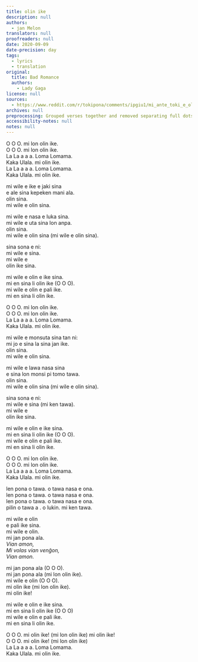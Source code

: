 ```yaml
---
title: olin ike
description: null
authors:
  - jan Melon
translators: null
proofreaders: null
date: 2020-09-09
date-precision: day
tags:
  - lyrics
  - translation
original:
  title: Bad Romance
  authors:
    - Lady Gaga
license: null
sources:
  - https://www.reddit.com/r/tokipona/comments/ipgiu1/mi_ante_toki_e_olin_ike_ni_li_kalama_musi_pi_meli/
archives: null
preprocessing: Grouped verses together and removed separating full dots.
accessibility-notes: null
notes: null
---
```


O O O. mi lon olin ike.  \
O O O. mi lon olin ike.  \
La La a a a. Loma Lomama.  \
Kaka Ulala. mi olin ike.  \
La La a a a. Loma Lomama.  \
Kaka Ulala. mi olin ike.

mi wile e ike e jaki sina  \
e ale sina kepeken mani ala.  \
olin sina.  \
mi wile e olin sina.

mi wile e nasa e luka sina.  \
mi wile e uta sina lon anpa.  \
olin sina.  \
mi wile e olin sina (mi wile e olin sina).

sina sona e ni:  \
mi wile e sina.  \
mi wile e  \
olin ike sina.

mi wile e olin e ike sina.  \
mi en sina li olin ike (O O O).  \
mi wile e olin e pali ike.  \
mi en sina li olin ike.

O O O. mi lon olin ike.  \
O O O. mi lon olin ike.  \
La La a a a. Loma Lomama.  \
Kaka Ulala. mi olin ike.

mi wile e monsuta sina tan ni:  \
mi jo e sina la sina jan ike.  \
olin sina.  \
mi wile e olin sina.

mi wile e lawa nasa sina  \
e sina lon monsi pi tomo tawa.  \
olin sina.  \
mi wile e olin sina (mi wile e olin sina).

sina sona e ni:  \
mi wile e sina (mi ken tawa).  \
mi wile e  \
olin ike sina.

mi wile e olin e ike sina.  \
mi en sina li olin ike (O O O).  \
mi wile e olin e pali ike.  \
mi en sina li olin ike.

O O O. mi lon olin ike.  \
O O O. mi lon olin ike.  \
La La a a a. Loma Lomama.  \
Kaka Ulala. mi olin ike.

len pona o tawa. o tawa nasa e ona.  \
len pona o tawa. o tawa nasa e ona.  \
len pona o tawa. o tawa nasa e ona.  \
pilin o tawa a . o lukin. mi ken tawa.

mi wile e olin  \
e pali ike sina.  \
mi wile e olin.  \
mi jan pona ala.  \
*Vian amon,*  \
*Mi volas vian venĝon,*  \
*Vian amon.*

mi jan pona ala (O O O).  \
mi jan pona ala (mi lon olin ike).  \
mi wile e olin (O O O).  \
mi olin ike (mi lon olin ike).  \
mi olin ike!

mi wile e olin e ike sina.  \
mi en sina li olin ike (O O O)  \
mi wile e olin e pali ike.  \
mi en sina li olin ike.

O O O. mi olin ike! (mi lon olin ike) mi olin ike!  \
O O O. mi olin ike! (mi lon olin ike)  \
La La a a a. Loma Lomama.  \
Kaka Ulala. mi olin ike.
